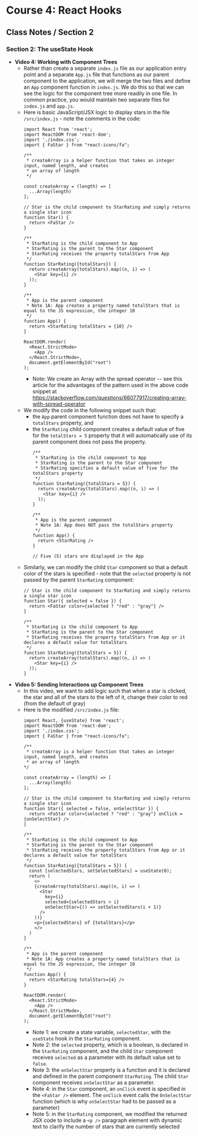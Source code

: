 # Course 4: React Hooks
## Class Notes / Section 2

### Section 2: The useState Hook
- __Video 4: Working with Component Trees__
  - Rather than create a separate `index.js` file as our application entry point and a separate `App.js` file that functions as our parent component to the application, we will merge the two files and define an `App` component function in `index.js`. We do this so that we can see the logic for the component tree more readily in one file. In common practice, you would maintain two separate files for `index.js` and `app.js`.
  - Here is basic JavaScript/JSX logic to display stars in the file `/src/index.js` - note the comments in the code:    
      ```
      import React from 'react';
      import ReactDOM from 'react-dom';
      import './index.css';
      import { FaStar } from "react-icons/fa";

      /**
       * createArray is a helper function that takes an integer input, named length, and creates 
       * an array of length
       */

      const createArray = (length) => [
        ...Array(length)
      ];

      // Star is the child component to StarRating and simply returns a single star icon
      function Star() {
        return <FaStar />
      }

      /**
       * StarRating is the child component to App
       * StarRating is the parent to the Star component
       * StarRating receives the property totalStars from App
       */
      function StarRating({totalStars}) {
        return createArray(totalStars).map((n, i) => (
          <Star key={i} />
        ));
      }

      /**
       * App is the parent component
       * Note 1A: App creates a property named totalStars that is equal to the JS expression, the integer 10
       */
      function App() {
        return <StarRating totalStars = {10} />
      }

      ReactDOM.render(
        <React.StrictMode>
          <App />
        </React.StrictMode>,
        document.getElementById("root")
      );
      ```
    - Note: We create an Array with the spread operator -- see this article for the advantages of the pattern used in the above code snippet at <https://stackoverflow.com/questions/66077917/creating-array-with-spread-operator>
  - We modify the code in the following snippet such that:    
    - the `App` parent component function does not have to specify a `totalStars` property, and
    - the `StarRating` child component creates a default value of five for the `totalStars = 5` property that it will automatically use of its parent component does not pass the property.
      ```
      /**
       * StarRating is the child component to App
       * StarRating is the parent to the Star component
       * StarRating specifies a default value of five for the totalStars property
       */
      function StarRating({totalStars = 5}) {
        return createArray(totalStars).map((n, i) => (
          <Star key={i} />
        ));
      }

      /**
       * App is the parent component
       * Note 1A: App does NOT pass the totalStars property
       */
      function App() {
        return <StarRating />
      }
      
      // Five (5) stars are displayed in the App
      ```
  - Similarly, we can modify the child `Star` component so that a default color of the stars is specified - note that the `selected` property is not passed by the parent `StarRating` component:
    ```
    // Star is the child component to StarRating and simply returns a single star icon
    function Star({ selected = false }) {
      return <FaStar color={selected ? "red" : "gray"} />
    }

    /**
     * StarRating is the child component to App
     * StarRating is the parent to the Star component
     * StarRating receives the property totalStars from App or it declares a default value for totalStars
     */
    function StarRating({totalStars = 5}) {
      return createArray(totalStars).map((n, i) => (
        <Star key={i} />
      ));
    }
    ```
- __Video 5: Sending Interactions up Component Trees__   
  - In this video, we want to add logic such that when a star is clicked, the star and all of the stars to the left of it, change their color to red (from the default of gray)
  - Here is the modified `/src/index.js` file:
    ```
    import React, {useState} from 'react';
    import ReactDOM from 'react-dom';
    import './index.css';
    import { FaStar } from "react-icons/fa";

    /**
     * createArray is a helper function that takes an integer input, named length, and creates 
     * an array of length
    */

    const createArray = (length) => [
      ...Array(length)
    ];

    // Star is the child component to StarRating and simply returns a single star icon
    function Star({ selected = false, onSelectStar }) {
      return <FaStar color={selected ? "red" : "gray"} onClick = {onSelectStar} />
    }

    /**
     * StarRating is the child component to App
     * StarRating is the parent to the Star component
     * StarRating receives the property totalStars from App or it declares a default value for totalStars
     */
    function StarRating({totalStars = 5}) {
      const [selectedStars, setSelectedStars] = useState(0);
      return (
        <>
        {createArray(totalStars).map((n, i) => (
          <Star 
            key={i} 
            selected={selectedStars > i}
            onSelectStar={() => setSelectedStars(i + 1)} 
          />
        ))}
        <p>{selectedStars} of {totalStars}</p>
        </>
      )
    }

    /**
     * App is the parent component
     * Note 1A: App creates a property named totalStars that is equal to the JS expression, the integer 10
     */
    function App() {
      return <StarRating totalStars={4} />
    }

    ReactDOM.render(
      <React.StrictMode>
        <App />
      </React.StrictMode>,
      document.getElementById("root")
    );
    ```
    - Note 1: we create a state variable, `selectedStar`, with the `useState` hook in the `StarRating` component.
    - Note 2: the `selected` property, which is a boolean, is declared in the `StarRating` component, and the child `Star` component receives `selected` as a parameter with its default value set to `false`.
    - Note 3: the `onSelectStar` property is a function and it is declared and defined in the parent component `StarRating`. The child `Star` component receives `onSelectStar` as a parameter.
    - Note 4: in the `Star` component, an `onClick` event is specified in the `<FaStar />` element. The `onClick` event calls the `OnSelectStar` function (which is why `onSelectStar` had to be passed as a parameter)
    - Note 5: in the `StarRating` component, we modified the returned JSX code to include a `<p />` paragraph element with dynamic text to clarify the number of stars that are currently selected
